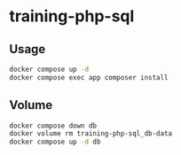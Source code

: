 # training-php-sql

## Usage

```bash
docker compose up -d
docker compose exec app composer install
```

## Volume

```bash
docker compose down db
docker volume rm training-php-sql_db-data
docker compose up -d db
```
